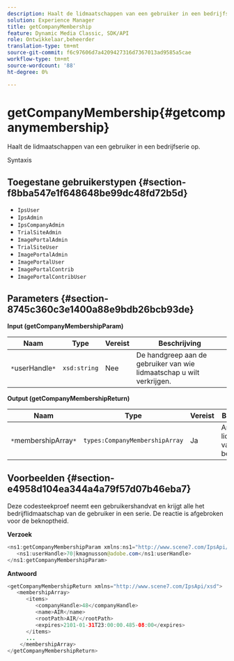 ```yaml
---
description: Haalt de lidmaatschappen van een gebruiker in een bedrijfserie op.
solution: Experience Manager
title: getCompanyMembership
feature: Dynamic Media Classic, SDK/API
role: Ontwikkelaar,beheerder
translation-type: tm+mt
source-git-commit: f6c97606d7a4209427316d7367013ad9585a5cae
workflow-type: tm+mt
source-wordcount: '88'
ht-degree: 0%

---
```



# getCompanyMembership{#getcompanymembership}

Haalt de lidmaatschappen van een gebruiker in een bedrijfserie op.

Syntaxis

## Toegestane gebruikerstypen {#section-f8bba547e1f648648be99dc48fd72b5d}

* `IpsUser`
* `IpsAdmin`
* `IpsCompanyAdmin`
* `TrialSiteAdmin`
* `ImagePortalAdmin`
* `TrialSiteUser`
* `ImagePortalAdmin`
* `ImagePortalUser`
* `ImagePortalContrib`
* `ImagePortalContribUser`

## Parameters {#section-8745c360c3e1400a88e9bdb26bcb93de}

**Input (getCompanyMembershipParam)**

| Naam | Type | Vereist | Beschrijving |
|---|---|---|---|
| `*`userHandle`*` | `xsd:string` | Nee | De handgreep aan de gebruiker van wie lidmaatschap u wilt verkrijgen. |

**Output (getCompanyMembershipReturn)**

| Naam | Type | Vereist | Beschrijving |
|---|---|---|---|
| `*`membershipArray`*` | `types:CompanyMembershipArray` | Ja | Array van lidmaatschap van bedrijven. |

## Voorbeelden {#section-e4958d104ea344a4a79f57d07b46eba7}

Deze codesteekproef neemt een gebruikershandvat en krijgt alle het bedrijflidmaatschap van de gebruiker in een serie. De reactie is afgebroken voor de beknoptheid.

**Verzoek**

```java
<ns1:getCompanyMembershipParam xmlns:ns1="http://www.scene7.com/IpsApi/xsd">
   <ns1:userHandle>70|kmagnusson@adobe.com</ns1:userHandle>
</ns1:getCompanyMembershipParam>
```

**Antwoord**

```java
<getCompanyMembershipReturn xmlns="http://www.scene7.com/IpsApi/xsd">
   <membershipArray>
      <items>
         <companyHandle>48</companyHandle>
         <name>AIR</name>
         <rootPath>AIR/</rootPath>
         <expires>2101-01-31T23:00:00.485-08:00</expires>
      </items>
      ...
    </membershipArray>
</getCompanyMembershipReturn>
```

